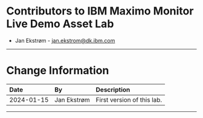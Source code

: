 
# Contributors to IBM Maximo Monitor Live Demo Asset Lab

- Jan Ekstrøm - <jan.ekstrom@dk.ibm.com>

---

# Change Information

|Date     |By             | Description                                           |
|:--------|:--------------|:------------------------------------------------------|
|2024-01-15|Jan Ekstrøm|First version of this lab.|

---